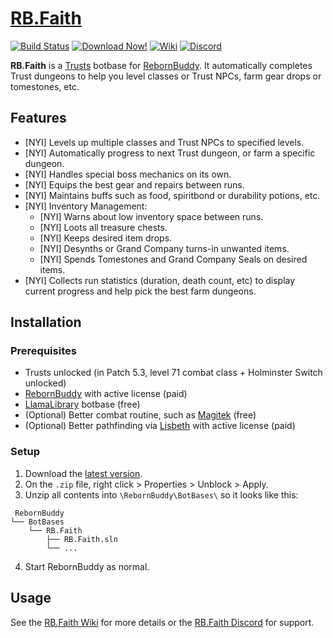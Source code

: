 ﻿
# [RB.Faith](https://github.com/TheManta/RB.Faith)

[![Build Status](https://github.com/TheManta/RB.Faith/workflows/TODO_WORKFLOW_NAME/badge.svg)](https://github.com/TheManta/RB.Faith/actions)
[![Download Now!](https://img.shields.io/badge/-DOWNLOAD-success)](https://github.com/TheManta/RB.Faith/releases/latest)
[![Wiki](https://img.shields.io/badge/-WIKI-informational)](https://github.com/TheManta/RB.Faith/wiki)
[![Discord](https://img.shields.io/discord/543591035847311360.svg?label=&logo=discord&logoColor=ffffff&color=7389D8&labelColor=6A7EC2)](https://discord.gg/4Y5HSjP)


**RB.Faith** is a [Trusts](https://ffxiv.gamerescape.com/wiki/Trust_System) botbase for [RebornBuddy](https://www.rebornbuddy.com/).  It automatically completes Trust dungeons to help you level classes or Trust NPCs, farm gear drops or tomestones, etc.

## Features

 * [NYI] Levels up multiple classes and Trust NPCs to specified levels.
 * [NYI] Automatically progress to next Trust dungeon, or farm a specific dungeon.
 * [NYI] Handles special boss mechanics on its own.
 * [NYI] Equips the best gear and repairs between runs.
 * [NYI] Maintains buffs such as food, spiritbond or durability potions, etc.
 * [NYI] Inventory Management:
   * [NYI] Warns about low inventory space between runs.
   * [NYI] Loots all treasure chests.
   * [NYI] Keeps desired item drops.
   * [NYI] Desynths or Grand Company turns-in unwanted items.
   * [NYI] Spends Tomestones and Grand Company Seals on desired items.
 * [NYI] Collects run statistics (duration, death count, etc) to display current progress and help pick the best farm dungeons.

## Installation

### Prerequisites

 * Trusts unlocked (in Patch 5.3, level 71 combat class + Holminster Switch unlocked)
 * [RebornBuddy](https://www.rebornbuddy.com/) with active license (paid)
 * [LlamaLibrary](https://github.com/nt153133/LlamaLibrary) botbase (free)
 * (Optional) Better combat routine, such as [Magitek](https://discord.gg/rDsFbKr) (free)
 * (Optional) Better pathfinding via [Lisbeth](https://www.siune.io/) with active license (paid)

### Setup

 1. Download the [latest version](https://github.com/TheManta/RB.Faith/releases/latest).
 2. On the `.zip` file, right click > Properties > Unblock > Apply.
 3. Unzip all contents into `\RebornBuddy\BotBases\` so it looks like this:
```
 RebornBuddy
└── BotBases
    └── RB.Faith
        ├── RB.Faith.sln
        └── ...
```
 4. Start RebornBuddy as normal.

## Usage

See the [RB.Faith Wiki](https://github.com/TheManta/RB.Faith/wiki) for more details or the [RB.Faith Discord](https://discord.gg/4Y5HSjP) for support.
